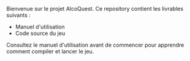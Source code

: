 Bienvenue sur le projet AlcoQuest.
Ce repository contient les livrables suivants :

- Manuel d'utilisation
- Code source du jeu

Consultez le manuel d'utilisation avant de commencer pour apprendre comment compiler et lancer le jeu.

